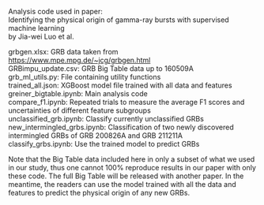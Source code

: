 Analysis code used in paper:<br />
Identifying the physical origin of gamma-ray bursts with supervised machine learning<br />
by Jia-wei Luo et al.

grbgen.xlsx: GRB data taken from https://www.mpe.mpg.de/~jcg/grbgen.html<br />
GRBimpu_update.csv: GRB Big Table data up to 160509A<br />
grb_ml_utils.py: File containing utility functions<br />
trained_all.json: XGBoost model file trained with all data and features<br />
greiner_bigtable.ipynb: Main analysis code<br />
compare_f1.ipynb: Repeated trials to measure the average F1 scores and uncertainties of different feature subgroups<br />
unclassified_grb.ipynb: Classify currently unclassified GRBs<br />
new_intermingled_grbs.ipynb: Classification of two newly discovered intermingled GRBs of GRB 200826A and GRB 211211A<br />
classify_grbs.ipynb: Use the trained model to predict GRBs<br />

Note that the Big Table data included here in only a subset of what we used in our study, thus one cannot 100% reproduce results in our paper with only these code. The full Big Table will be released with another paper. In the meantime, the readers can use the model trained with all the data and features to predict the physical origin of any new GRBs.